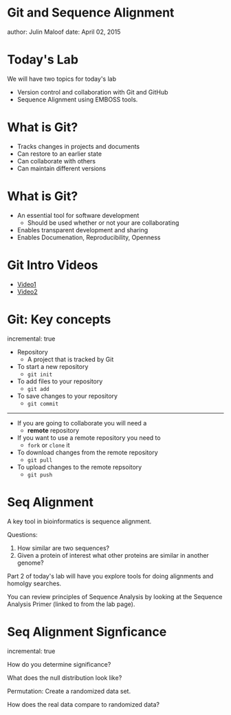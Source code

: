 Git and Sequence Alignment
========================================================
author: Julin Maloof
date: April 02, 2015

Today's Lab
========================================================

We will have two topics for today's lab

- Version control and collaboration with Git and GitHub
- Sequence Alignment using EMBOSS tools.

What is Git?
========================================================

* Tracks changes in projects and documents
* Can restore to an earlier state
* Can collaborate with others
* Can maintain different versions

What is Git?
========================================================

* An essential tool for software development
  * Should be used whether or not your are collaborating
* Enables transparent development and sharing
* Enables Documenation, Reproducibility, Openness

Git Intro Videos
===================

* [Video1](https://www.youtube.com/watch?v=8oRjP8yj2Wo)
* [Video2](https://www.youtube.com/watch?v=uhtzxPU7Bz0)

Git: Key concepts
=================
incremental: true
* Repository
  * A project that is tracked by Git
* To start a new repository
  * `git init`
* To add files to your repository
  * `git add`
* To save changes to your repository
  * `git commit`

***

* If you are going to collaborate you will need a
  * __remote__ repository 
* If you want to use a remote repository you need to
  * `fork` or `clone` it
* To download changes from the remote repository
  * `git pull`
* To upload changes to the remote repsoitory
  * `git push`
  
Seq Alignment
=============

A key tool in bioinformatics is sequence alignment.

Questions:  
1. How similar are two sequences?  
2. Given a protein of interest what other proteins are similar in another genome?

Part 2 of today's lab will have you explore tools for doing alignments and homolgy searches.

You can review principles of Sequence Analysis by looking at the Sequence Analysis Primer (linked to from the lab page).

Seq Alignment Signficance
=========================
incremental: true

How do you determine significance?

What does the null distribution look like?

Permutation: Create a randomized data set.

How does the real data compare to randomized data?


